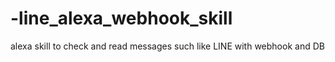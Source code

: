 # -line_alexa_webhook_skill
alexa skill to check and read messages such like LINE with webhook and DB
